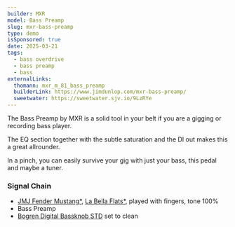 ```yaml
---
builder: MXR
model: Bass Preamp
slug: mxr-bass-preamp
type: demo
isSponsored: true
date: 2025-03-21
tags:
  - bass overdrive
  - bass preamp
  - bass
externalLinks:
  thomann: mxr_m_81_bass_preamp
  builderLink: https://www.jimdunlop.com/mxr-bass-preamp/
  sweetwater: https://sweetwater.sjv.io/9LzRYe
---
```


The Bass Preamp by MXR is a solid tool in your belt if you are a gigging or recording bass player.

The EQ section together with the subtle saturation and the DI out makes this a great allrounder.

In a pinch, you can easily survive your gig with just your bass, this pedal and maybe a tuner.

### Signal Chain

- [JMJ Fender Mustang\*](https://sweetwater.sjv.io/R5A6bg), [La Bella Flats\*](https://sweetwater.sjv.io/WqZN6Z), played with fingers, tone 100%
- Bass Preamp
- [Bogren Digital Bassknob STD](https://bogrendigital.com/collections/ampknob/products/bassknob-std) set to clean
